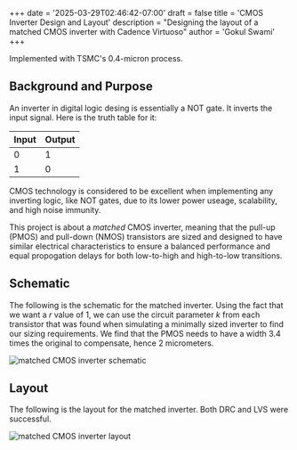 +++
date = '2025-03-29T02:46:42-07:00'
draft = false
title = 'CMOS Inverter Design and Layout'
description = "Designing the layout of a matched CMOS inverter with Cadence Virtuoso" 
author = 'Gokul Swami'
+++

Implemented with TSMC's 0.4-micron process.

## Background and Purpose

An inverter in digital logic desing is essentially a NOT gate. It inverts the input signal. Here is the truth table for it:

| Input | Output |
| --- | --- |
| 0 | 1 |
| 1 | 0 |

CMOS technology is considered to be excellent when implementing any inverting logic, like NOT gates, due to its lower power useage, scalability, and high noise immunity.

This project is about a *matched* CMOS inverter, meaning that the pull-up (PMOS) and pull-down (NMOS) transistors are sized and designed to have similar electrical characteristics to ensure a balanced performance and equal propogation delays for both low-to-high and high-to-low transitions.

## Schematic

The following is the schematic for the matched inverter. Using the fact that we want a *r* value of 1, we can use the circuit parameter *k* from each transistor that was found when simulating a minimally sized inverter to find our sizing requirements. We find that the PMOS needs to have a width 3.4 times the original to compensate, hence 2 micrometers. 

![matched CMOS inverter schematic](/images/virtuoso/matched_inverter_schematic.png?width=600)

## Layout

The following is the layout for the matched inverter. Both DRC and LVS were successful.

![matched CMOS inverter layout](/images/virtuoso/matched_inverter_layout.png?width=600)